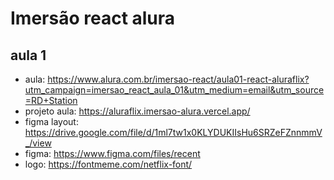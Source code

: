# Imersão react alura
## aula 1
- aula: https://www.alura.com.br/imersao-react/aula01-react-aluraflix?utm_campaign=imersao_react_aula_01&utm_medium=email&utm_source=RD+Station
- projeto aula: https://aluraflix.imersao-alura.vercel.app/
- figma layout: https://drive.google.com/file/d/1ml7tw1x0KLYDUKIIsHu6SRZeFZnnmmV_/view
- figma: https://www.figma.com/files/recent
- logo: https://fontmeme.com/netflix-font/
